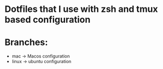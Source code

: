 # Dotfiles that I use with zsh and tmux based configuration

# Branches:
* mac -> Macos configuration
* linux -> ubuntu configuration

